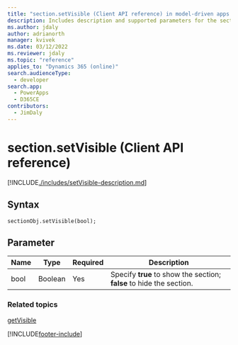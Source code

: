 ```yaml
---
title: "section.setVisible (Client API reference) in model-driven apps| MicrosoftDocs"
description: Includes description and supported parameters for the section.setVisible method.
ms.author: jdaly
author: adrianorth
manager: kvivek
ms.date: 03/12/2022
ms.reviewer: jdaly
ms.topic: "reference"
applies_to: "Dynamics 365 (online)"
search.audienceType: 
  - developer
search.app: 
  - PowerApps
  - D365CE
contributors:
  - JimDaly
---
```

# section.setVisible (Client API reference)



[!INCLUDE[./includes/setVisible-description.md](./includes/setVisible-description.md)] 

## Syntax

`sectionObj.setVisible(bool);`

## Parameter

|Name|Type|Required|Description|
|--|--|--|--|
|bool|Boolean|Yes|Specify **true** to show the section; **false** to hide the section.|

### Related topics

[getVisible](getVisible.md)





[!INCLUDE[footer-include](../../../../../includes/footer-banner.md)]